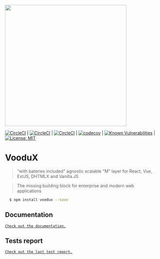 [<img src="https://i.imgur.com/a856gth.png" width="400" />](https://web2solutions.github.io/voodux/code/index.html)

[![CircleCI](https://circleci.com/gh/web2solutions/voodux/tree/main.svg?style=svg&circle-token=9d237bc24e3336b97f53ab9626f8a2ceb6f230b3)](https://circleci.com/gh/web2solutions/voodux/tree/main) | [![CircleCI](https://circleci.com/gh/web2solutions/voodux/tree/release.svg?style=svg&circle-token=9d237bc24e3336b97f53ab9626f8a2ceb6f230b3)](https://circleci.com/gh/web2solutions/voodux/tree/release) | [![CircleCI](https://circleci.com/gh/web2solutions/voodux/tree/develop.svg?style=svg&circle-token=9d237bc24e3336b97f53ab9626f8a2ceb6f230b3)](https://circleci.com/gh/web2solutions/voodux/tree/develop) | [![codecov](https://codecov.io/gh/web2solutions/voodux/branch/main/graph/badge.svg?token=3zGpnoRLdG)](https://codecov.io/gh/web2solutions/voodux) | [![Known Vulnerabilities](https://snyk.io/test/github/web2solutions/voodux/badge.svg)](https://snyk.io/test/github/web2solutions/voodux) | [![License: MIT](https://img.shields.io/badge/License-MIT-yellow.svg)](https://opensource.org/licenses/MIT)


# VooduX

> "with bateries included" agnostic scalable "M" layer for React, Vue, ExtJS, DHTMLX and Vanilla.JS

> The missing building block for enterprise and modern web applications

```bash
  $ npm install voodux --save
```

## Documentation

[`Check out the documentation.`](https://web2solutions.github.io/voodux/code/index.html)


## Tests report

[`Check out the last test report.`](https://web2solutions.github.io/voodux/reports/unit-testing/cypress-tests-report.html)
